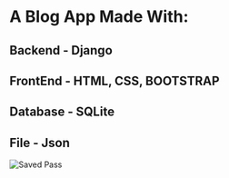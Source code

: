 # A Blog App Made With:
## Backend - Django
## FrontEnd - HTML, CSS, BOOTSTRAP
## Database - SQLite
## File - Json

![Saved Pass](django-blog-images/Capture)
